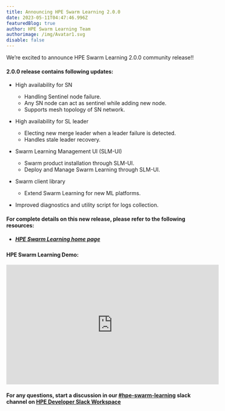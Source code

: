 ```yaml
---
title: Announcing HPE Swarm Learning 2.0.0
date: 2023-05-11T04:47:46.996Z
featuredBlog: true
author: HPE Swarm Learning Team
authorimage: /img/Avatar1.svg
disable: false
---
```

<!--StartFragment-->

We’re excited to announce HPE Swarm Learning 2.0.0 community release!!

<!--StartFragment-->



<!--EndFragment-->

#### **2.0.0 release contains following updates:**

* High availability for SN

  * Handling Sentinel node failure.
  * Any SN node can act as sentinel while adding new node.
  * Supports mesh topology of SN network.
* High availability for SL leader

  * Electing new merge leader when a leader failure is detected.
  * Handles stale leader recovery.
* Swarm Learning Management UI (SLM-UI)

  * Swarm product installation through SLM-UI.
  * Deploy and Manage Swarm Learning through SLM-UI.
* Swarm client library

  * Extend Swarm Learning for new ML platforms.
* Improved diagnostics and utility script for logs collection.

#### For complete details on this new release, please refer to the following resources:

* ##### [H﻿PE Swarm Learning home page](https://github.com/HewlettPackard/swarm-learning)

#### HPE S﻿warm Learning Demo:

<iframe width="560" height="315" src="https://www.youtube.com/embed/_LQsalXojSg" title="YouTube video player" frameborder="0" allow="accelerometer; autoplay; clipboard-write; encrypted-media; gyroscope; picture-in-picture; web-share" allowfullscreen></iframe>

#### For any questions, start a discussion in our [\#hpe-swarm-learning](https://hpedev.slack.com/archives/C04A5DK9TUK) slack channel on [HPE Developer Slack Workspace](https://slack.hpedev.io/)

<!--EndFragment-->